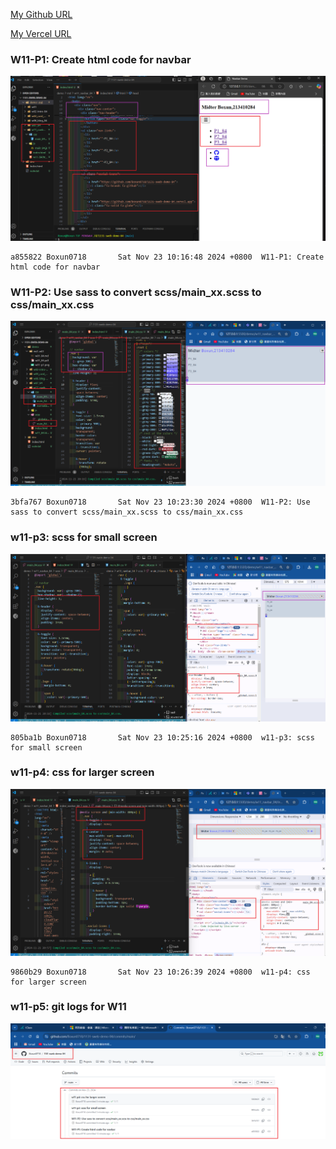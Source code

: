 [My Github URL](https://github.com/Boxun0718/1131-sweb-demo-84)

[My Vercel URL](https://1131-sweb-demo-84.vercel.app/)

### W11-P1: Create html code for navbar

![](w11-p1.png)

```
a855822 Boxun0718       Sat Nov 23 10:16:48 2024 +0800  W11-P1: Create html code for navbar
```

### W11-P2: Use sass to convert scss/main_xx.scss to css/main_xx.css

![](w11-p2.png)

```
3bfa767 Boxun0718       Sat Nov 23 10:23:30 2024 +0800  W11-P2: Use sass to convert scss/main_xx.scss to css/main_xx.css
```

### w11-p3: scss for small screen

![](w11-p3.png)

```
805ba1b Boxun0718       Sat Nov 23 10:25:16 2024 +0800  w11-p3: scss for small screen
```

### w11-p4: css for larger screen

![](w11-p4.png)

```
9860b29 Boxun0718       Sat Nov 23 10:26:39 2024 +0800  w11-p4: css for larger screen
```

### w11-p5: git logs for W11

![](w11-logs.png)

```

```
